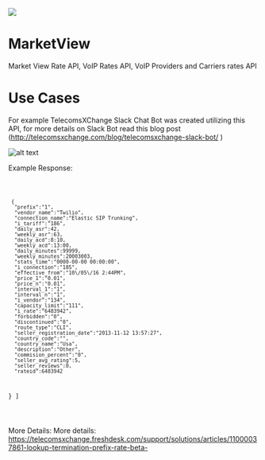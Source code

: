 ![](https://user-images.githubusercontent.com/26701933/54167718-c5161f80-4473-11e9-82cc-f6ff64227d8e.png)

# MarketView
Market View Rate API, VoIP Rates API, VoIP Providers and Carriers rates API

# Use Cases

For example TelecomsXChange Slack Chat Bot was created utilizing this API, for more details on Slack Bot read this blog post (http://telecomsxchange.com/blog/telecomsxchange-slack-bot/ )



![alt text](https://user-images.githubusercontent.com/26701933/43371800-c99e0456-93a1-11e8-9028-542aabb641aa.png)



Example Response: 

<code>
  
     {  
      "prefix":"1",
      "vendor_name":"Twilio",
      "connection_name":"Elastic SIP Trunking",
      "i_tariff":"186",
      "daily_asr":42,
      "weekly_asr":63,
      "daily_acd":8:10,
      "weekly_acd":13:00,
      "daily_minutes":99999,
      "weekly_minutes":20003003,
      "stats_time":"0000-00-00 00:00:00",
      "i_connection":"185",
      "effective_from":"10\/05\/16 2:44PM",
      "price_1":"0.01",
      "price_n":"0.01",
      "interval_1":"1",
      "interval_n":"1",
      "i_vendor":"134",
      "capacity_limit":"111",
      "i_rate":"6483942",
      "forbidden":"0",
      "discontinued":"0",
      "route_type":"CLI",
      "seller_registration_date":"2013-11-12 13:57:27",
      "country_code":"",
      "country_name":"Usa",
      "description":"Other",
      "commision_percent":"0",
      "seller_avg_rating":5,
      "seller_reviews":0,
      "rateid":6483942
   }
]
  
  </code>
  
  
 More Details: More details: https://telecomsxchange.freshdesk.com/support/solutions/articles/11000037861-lookup-termination-prefix-rate-beta-
